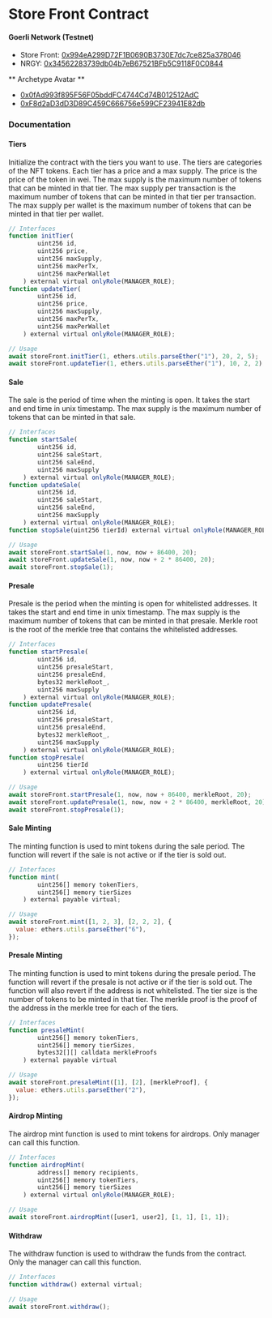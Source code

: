 # Store Front Contract

#### Goerli Network (Testnet)

- Store Front: [0x994eA299D72F1B0690B3730E7dc7ce825a378046](https://goerli.etherscan.io/address/0x994eA299D72F1B0690B3730E7dc7ce825a378046)
- NRGY: [0x34562283739db04b7eB67521BFb5C9118F0C0844](https://mumbai.polygonscan.com/address/0x34562283739db04b7eB67521BFb5C9118F0C0844)

** Archetype Avatar **

- [0x0fAd993f895F56F05bddFC4744Cd74B012512AdC](https://mumbai.polygonscan.com/address/0x0fAd993f895F56F05bddFC4744Cd74B012512AdC)
- [0xF8d2aD3dD3D89C459C666756e599CF23941E82db](https://mumbai.polygonscan.com/address/0xF8d2aD3dD3D89C459C666756e599CF23941E82db)

### Documentation

#### Tiers

Initialize the contract with the tiers you want to use. The tiers are categories of the NFT tokens. Each tier has a price and a max supply. The price is the price of the token in wei. The max supply is the maximum number of tokens that can be minted in that tier. The max supply per transaction is the maximum number of tokens that can be minted in that tier per transaction. The max supply per wallet is the maximum number of tokens that can be minted in that tier per wallet.

```js
// Interfaces
function initTier(
        uint256 id,
        uint256 price,
        uint256 maxSupply,
        uint256 maxPerTx,
        uint256 maxPerWallet
    ) external virtual onlyRole(MANAGER_ROLE);
function updateTier(
        uint256 id,
        uint256 price,
        uint256 maxSupply,
        uint256 maxPerTx,
        uint256 maxPerWallet
    ) external virtual onlyRole(MANAGER_ROLE);
```

```js
// Usage
await storeFront.initTier(1, ethers.utils.parseEther("1"), 20, 2, 5);
await storeFront.updateTier(1, ethers.utils.parseEther("1"), 10, 2, 2);
```

#### Sale

The sale is the period of time when the minting is open. It takes the start and end time in unix timestamp. The max supply is the maximum number of tokens that can be minted in that sale.

```js
// Interfaces
function startSale(
        uint256 id,
        uint256 saleStart,
        uint256 saleEnd,
        uint256 maxSupply
    ) external virtual onlyRole(MANAGER_ROLE);
function updateSale(
        uint256 id,
        uint256 saleStart,
        uint256 saleEnd,
        uint256 maxSupply
    ) external virtual onlyRole(MANAGER_ROLE);
function stopSale(uint256 tierId) external virtual onlyRole(MANAGER_ROLE);
```

```js
// Usage
await storeFront.startSale(1, now, now + 86400, 20);
await storeFront.updateSale(1, now, now + 2 * 86400, 20);
await storeFront.stopSale(1);
```

#### Presale

Presale is the period when the minting is open for whitelisted addresses. It takes the start and end time in unix timestamp. The max supply is the maximum number of tokens that can be minted in that presale. Merkle root is the root of the merkle tree that contains the whitelisted addresses.

```js
// Interfaces
function startPresale(
        uint256 id,
        uint256 presaleStart,
        uint256 presaleEnd,
        bytes32 merkleRoot_,
        uint256 maxSupply
    ) external virtual onlyRole(MANAGER_ROLE);
function updatePresale(
        uint256 id,
        uint256 presaleStart,
        uint256 presaleEnd,
        bytes32 merkleRoot_,
        uint256 maxSupply
    ) external virtual onlyRole(MANAGER_ROLE);
function stopPresale(
        uint256 tierId
    ) external virtual onlyRole(MANAGER_ROLE);
```

```js
// Usage
await storeFront.startPresale(1, now, now + 86400, merkleRoot, 20);
await storeFront.updatePresale(1, now, now + 2 * 86400, merkleRoot, 20);
await storeFront.stopPresale(1);
```

#### Sale Minting

The minting function is used to mint tokens during the sale period. The function will revert if the sale is not active or if the tier is sold out.

```js
// Interfaces
function mint(
        uint256[] memory tokenTiers,
        uint256[] memory tierSizes
    ) external payable virtual;
```

```js
// Usage
await storeFront.mint([1, 2, 3], [2, 2, 2], {
  value: ethers.utils.parseEther("6"),
});
```

#### Presale Minting

The minting function is used to mint tokens during the presale period. The function will revert if the presale is not active or if the tier is sold out. The function will also revert if the address is not whitelisted. The tier size is the number of tokens to be minted in that tier. The merkle proof is the proof of the address in the merkle tree for each of the tiers.

```js
// Interfaces
function presaleMint(
        uint256[] memory tokenTiers,
        uint256[] memory tierSizes,
        bytes32[][] calldata merkleProofs
    ) external payable virtual
```

```js
// Usage
await storeFront.presaleMint([1], [2], [merkleProof], {
  value: ethers.utils.parseEther("2"),
});
```

#### Airdrop Minting

The airdrop mint function is used to mint tokens for airdrops. Only manager can call this function.

```js
// Interfaces
function airdropMint(
        address[] memory recipients,
        uint256[] memory tokenTiers,
        uint256[] memory tierSizes
    ) external virtual onlyRole(MANAGER_ROLE);
```

```js
// Usage
await storeFront.airdropMint([user1, user2], [1, 1], [1, 1]);
```

#### Withdraw

The withdraw function is used to withdraw the funds from the contract. Only the manager can call this function.

```js
// Interfaces
function withdraw() external virtual;
```

```js
// Usage
await storeFront.withdraw();
```
